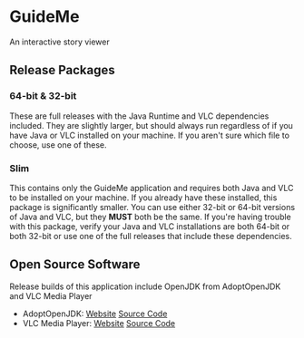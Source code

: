 # GuideMe
An interactive story viewer

## Release Packages
### 64-bit & 32-bit
These are full releases with the Java Runtime and VLC dependencies included. They are slightly larger, but should
always run regardless of if you have Java or VLC installed on your machine.
If you aren't sure which file to choose, use one of these.

### Slim
This contains only the GuideMe application and requires both Java and VLC to be installed on your machine.
If you already have these installed, this package is significantly smaller.
You can use either 32-bit or 64-bit versions of Java and VLC, but they **MUST** both be the same.
If you're having trouble with this package, verify your Java and VLC installations are both 64-bit or both 32-bit
or use one of the full releases that include these dependencies.

## Open Source Software
Release builds of this application include OpenJDK from AdoptOpenJDK and VLC Media Player
* AdoptOpenJDK: [Website](https://adoptopenjdk.net/) [Source Code](https://github.com/openjdk/jdk)
* VLC Media Player: [Website](https://www.videolan.org/vlc/index.html) [Source Code](https://www.videolan.org/vlc/download-sources.html)
